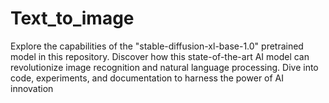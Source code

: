# Text_to_image
 Explore the capabilities of the "stable-diffusion-xl-base-1.0" pretrained model in this repository. Discover how this state-of-the-art AI model can revolutionize image recognition and natural language processing. Dive into code, experiments, and documentation to harness the power of AI innovation


 
